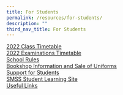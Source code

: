 ```yaml
---
title: For Students
permalink: /resources/for-students/
description: ""
third_nav_title: For Students
---
```

[2022 Class Timetable](/resources/for-students/2022-class-timetable) <br>
[2022 Examinations Timetable](/resources/for-students/2022-examinations-timetable) <br>
[School Rules](/resources/for-students/school-rules) <br>
[Bookshop Information and Sale of Uniforms](/resources/for-students/bookshop-information) <br>
[Support for Students](/resources/for-students/support-for-students) <br>
[SMSS Student Learning Site](https://sites.google.com/moe.edu.sg/smssstudentsportal/home) <br>
[Useful Links](/resources/for-students/useful-links)